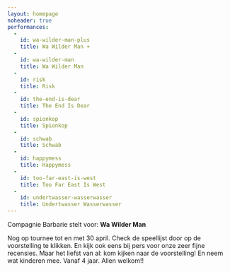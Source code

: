 ```yaml
---
layout: homepage
noheader: true
performances:
  -
    id: wa-wilder-man-plus
    title: Wa Wilder Man +
  -
    id: wa-wilder-man
    title: Wa Wilder Man
  -
    id: risk
    title: Risk
  -
    id: the-end-is-dear
    title: The End Is Dear
  -
    id: spionkop
    title: Spionkop
  -
    id: schwab
    title: Schwab
  -
    id: happymess
    title: Happymess
  -
    id: too-far-east-is-west
    title: Too Far East Is West
  -
    id: undertwasser-wasserwasser
    title: Undertwasser Wasserwasser
---
```


Compagnie Barbarie stelt voor: <strong>Wa Wilder Man</strong>

Nog op tournee tot en met 30 april. Check de speellijst door op de voorstelling te klikken. En kijk ook eens bij pers voor onze zeer fijne recensies. Maar het liefst van al: kom kijken naar de voorstelling! En neem wat kinderen mee. Vanaf 4 jaar. Allen welkom!!

